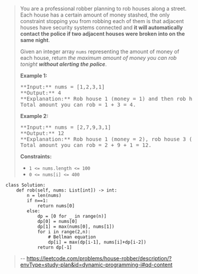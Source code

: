> You are a professional robber planning to rob houses along a street. Each house has a certain amount of money stashed, the only constraint stopping you from robbing each of them is that adjacent houses have security systems connected and **it will automatically contact the police if two adjacent houses were broken into on the same night**.
> 
> Given an integer array `nums` representing the amount of money of each house, return _the maximum amount of money you can rob tonight **without alerting the police**_.
> 
> **Example 1:**
> 
> <pre>**Input:** nums = [1,2,3,1]
> **Output:** 4
> **Explanation:** Rob house 1 (money = 1) and then rob house 3 (money = 3).
> Total amount you can rob = 1 + 3 = 4.
> </pre>
> 
> **Example 2:**
> 
> <pre>**Input:** nums = [2,7,9,3,1]
> **Output:** 12
> **Explanation:** Rob house 1 (money = 2), rob house 3 (money = 9) and rob house 5 (money = 1).
> Total amount you can rob = 2 + 9 + 1 = 12.
> </pre>
> 
> **Constraints:**
> 
> *   `1 <= nums.length <= 100`
> *   `0 <= nums[i] <= 400`
>
```
class Solution:
    def rob(self, nums: List[int]) -> int:
        n = len(nums)
        if n==1:
            return nums[0]
        else:
            dp = [0 for _ in range(n)]
            dp[0] = nums[0]
            dp[1] = max(nums[0], nums[1])
            for i in range(2,n):
                # Bellman equation
                dp[i] = max(dp[i-1], nums[i]+dp[i-2])
            return dp[-1]
```
> -- https://leetcode.com/problems/house-robber/description/?envType=study-plan&id=dynamic-programming-i#qd-content
